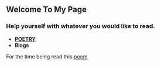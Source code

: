 ## Welcome To My Page

### Help yourself with whatever you would like to read.

* [**POETRY**](https://github.com/amod981/learningwithfun/blob/main/)
* **Blogs**

For the time being read this [poem](https://github.com/amod981/learningwithfun/blob/main/memories.txt)


